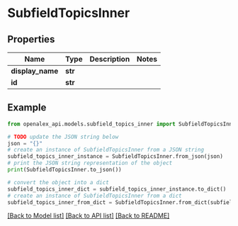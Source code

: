 # SubfieldTopicsInner


## Properties

Name | Type | Description | Notes
------------ | ------------- | ------------- | -------------
**display_name** | **str** |  | 
**id** | **str** |  | 

## Example

```python
from openalex_api.models.subfield_topics_inner import SubfieldTopicsInner

# TODO update the JSON string below
json = "{}"
# create an instance of SubfieldTopicsInner from a JSON string
subfield_topics_inner_instance = SubfieldTopicsInner.from_json(json)
# print the JSON string representation of the object
print(SubfieldTopicsInner.to_json())

# convert the object into a dict
subfield_topics_inner_dict = subfield_topics_inner_instance.to_dict()
# create an instance of SubfieldTopicsInner from a dict
subfield_topics_inner_from_dict = SubfieldTopicsInner.from_dict(subfield_topics_inner_dict)
```
[[Back to Model list]](../README.md#documentation-for-models) [[Back to API list]](../README.md#documentation-for-api-endpoints) [[Back to README]](../README.md)


